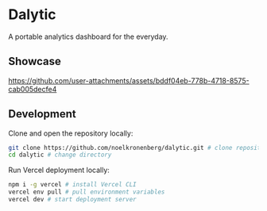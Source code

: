 # Dalytic

A portable analytics dashboard for the everyday.

## Showcase

https://github.com/user-attachments/assets/bddf04eb-778b-4718-8575-cab005decfe4

## Development

Clone and open the repository locally:

```bash
git clone https://github.com/noelkronenberg/dalytic.git # clone repository
cd dalytic # change directory
```

Run Vercel deployment locally:

```bash
npm i -g vercel # install Vercel CLI
vercel env pull # pull environment variables
vercel dev # start deployment server
```
